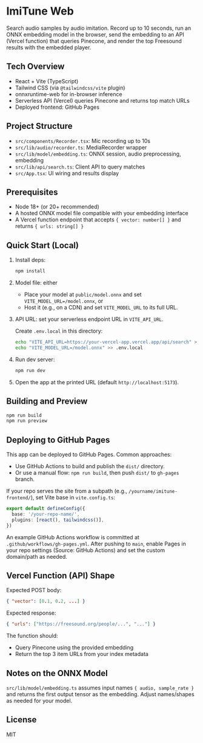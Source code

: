 # ImiTune Web

Search audio samples by audio imitation. Record up to 10 seconds, run an ONNX embedding model in the browser, send the embedding to an API (Vercel function) that queries Pinecone, and render the top Freesound results with the embedded player.

## Tech Overview

- React + Vite (TypeScript)
- Tailwind CSS (via `@tailwindcss/vite` plugin)
- onnxruntime-web for in-browser inference
- Serverless API (Vercel) queries Pinecone and returns top match URLs
- Deployed frontend: GitHub Pages

## Project Structure

- `src/components/Recorder.tsx`: Mic recording up to 10s
- `src/lib/audio/recorder.ts`: MediaRecorder wrapper
- `src/lib/model/embedding.ts`: ONNX session, audio preprocessing, embedding
- `src/lib/api/search.ts`: Client API to query matches
- `src/App.tsx`: UI wiring and results display

## Prerequisites

- Node 18+ (or 20+ recommended)
- A hosted ONNX model file compatible with your embedding interface
- A Vercel function endpoint that accepts `{ vector: number[] }` and returns `{ urls: string[] }`

## Quick Start (Local)

1. Install deps:

   ```bash
   npm install
   ```

2. Model file: either
   - Place your model at `public/model.onnx` and set `VITE_MODEL_URL=/model.onnx`, or
   - Host it (e.g., on a CDN) and set `VITE_MODEL_URL` to its full URL.

3. API URL: set your serverless endpoint URL in `VITE_API_URL`.

   Create `.env.local` in this directory:

   ```bash
   echo "VITE_API_URL=https://your-vercel-app.vercel.app/api/search" >> .env.local
   echo "VITE_MODEL_URL=/model.onnx" >> .env.local
   ```

4. Run dev server:

   ```bash
   npm run dev
   ```

5. Open the app at the printed URL (default `http://localhost:5173`).

## Building and Preview

```bash
npm run build
npm run preview
```

## Deploying to GitHub Pages

This app can be deployed to GitHub Pages. Common approaches:

- Use GitHub Actions to build and publish the `dist/` directory.
- Or use a manual flow: `npm run build`, then push `dist/` to `gh-pages` branch.

If your repo serves the site from a subpath (e.g., `/yourname/imitune-frontend/`), set Vite base in `vite.config.ts`:

```ts
export default defineConfig({
  base: '/your-repo-name/',
  plugins: [react(), tailwindcss()],
})
```

An example GitHub Actions workflow is committed at `.github/workflows/gh-pages.yml`. After pushing to `main`, enable Pages in your repo settings (Source: GitHub Actions) and set the custom domain/path as needed.

## Vercel Function (API) Shape

Expected POST body:

```json
{ "vector": [0.1, 0.2, ...] }
```

Expected response:

```json
{ "urls": ["https://freesound.org/people/...", "..."] }
```

The function should:
- Query Pinecone using the provided embedding
- Return the top 3 item URLs from your index metadata

## Notes on the ONNX Model

`src/lib/model/embedding.ts` assumes input names `{ audio, sample_rate }` and returns the first output tensor as the embedding. Adjust names/shapes as needed for your model.

## License

MIT
